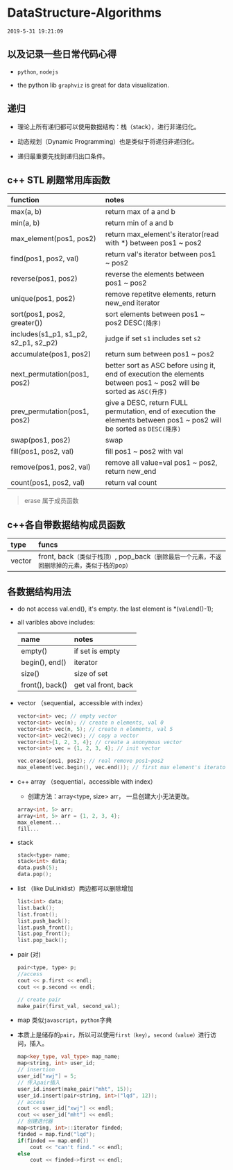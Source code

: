 ﻿# DataStructure-Algorithms


    2019-5-31 19:21:09

## 以及记录一些日常代码心得
 -  `python`, `nodejs`

 - the python lib `graphviz` is great for data visualization.

## 递归

- 理论上所有递归都可以使用数据结构：栈（stack），进行非递归化。

- 动态规划（Dynamic Programming）也是类似于将递归非递归化。

- 递归最重要先找到递归出口条件。

## c++ STL 刷题常用库函数

|function|notes|
|:-------|:----|
|max(a, b)|return max of a and b|
|min(a, b)|return min of a and b|
|max_element(pos1, pos2)| return max_element's iterator(read with *) between pos1 ~ pos2|
|find(pos1, pos2, val)| return val's iterator between pos1 ~ pos2|
|reverse(pos1, pos2)| reverse the elements between pos1 ~ pos2|
|unique(pos1, pos2)| remove repetitve elements, return new_end iterator|
|sort(pos1, pos2, greater())|sort elements between pos1 ~ pos2 DESC`(降序)`|
|includes(s1_p1, s1_p2, s2_p1, s2_p2)| judge if set `s1` includes set `s2`|
|accumulate(pos1, pos2)| return sum between pos1 ~ pos2|
|next_permutation(pos1, pos2)| better sort as ASC before using it, end of execution the elements between pos1 ~ pos2 will be sorted as `ASC(升序)`|
|prev_permutation(pos1, pos2)| give a DESC, return FULL permutation, end of execution the elements between pos1 ~ pos2 will be sorted as `DESC(降序)`|
|swap(pos1, pos2)| swap|
|fill(pos1, pos2, val)| fill pos1 ~ pos2 with val|
|remove(pos1, pos2, val)| remove all value=val pos1 ~ pos2, return new_end|
|count(pos1, pos2, val)| return val count|

> erase 属于成员函数

## c++各自带数据结构成员函数

|type|funcs|
|:---|:----|
|vector| front, back`（类似于栈顶）`, pop_back`（删除最后一个元素，不返回删除掉的元素，类似于栈的pop）`|


## 各数据结构用法

- do not access val.end(), it's empty. the last element is *(val.end()-1);

- all varibles above includes:

    |name|notes|
    |:---|:----|
    |empty()|if set is empty|
    |begin(), end()| iterator|
    |size()| size of set|
    |front(), back()| get val front, back|



- vector （sequential，accessible with index）

    ```C++
    vector<int> vec; // empty vector
    vector<int> vec(n); // create n elements, val 0
    vector<int> vec(n, 5); // create n elements, val 5
    vector<int> vec2(vec); // copy a vector
    vector<int>{1, 2, 3, 4}; // create a anonymous vector
    vector<int> vec = {1, 2, 3, 4}; // init vector

    vec.erase(pos1, pos2); // real remove pos1~pos2
    max_element(vec.begin(), vec.end()); // first max element's iterator.
    ```
- c++ array （sequential，accessible with index）

    - 创建方法：array<type, size> arr， 一旦创建大小无法更改。
    
    ```c++    
    array<int, 5> arr;
    array<int, 5> arr = {1, 2, 3, 4};
    max_element...
    fill...
    ```
- stack 

    ```c++
    stack<type> name;
    stack<int> data;
    data.push(5);
    data.pop();
    ```

- list （like DuLinklist）两边都可以删除增加

    ```c++
    list<int> data;
    list.back();
    list.front();
    list.push_back();
    list.push_front();
    list.pop_front();
    list.pop_back();
    ```
- pair (对)

    ``` c++
    pair<type, type> p;
    //access 
    cout << p.first << endl; 
    cout << p.second << endl;

    // create pair
    make_pair(first_val, second_val);
    ```

- map 类似`javascript`，`python`字典

- 本质上是储存的`pair`，所以可以使用`first（key）`，`second（value）`进行访问，插入。

    ```c++
    map<key_type, val_type> map_name;
    map<string, int> user_id;
    // insertion
    user_id["xwj"] = 5;
    // 传入pair插入
    user_id.insert(make_pair("mht", 15));
    user_id.insert(pair<string, int>("lqd", 12));
    // access
    cout << user_id["xwj"] << endl;
    cout << user_id["mht"] << endl;
    // 创建迭代器
    map<string, int>::iterator finded;
    finded = map.find("lqd");
    if(finded == map.end()) 
        cout << "can't find." << endl;
    else 
        cout << finded->first << endl;
    ```